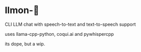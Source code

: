 # llmon-:pie:

CLI LLM chat with speech-to-text and text-to-speech support


uses llama-cpp-python, coqui.ai and pywhispercpp

its dope, but a wip.


